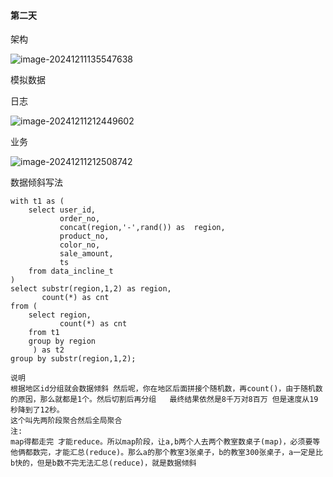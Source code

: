 #### 第二天

架构

![image-20241211135547638](C:\Users\asus\AppData\Roaming\Typora\typora-user-images\image-20241211135547638.png)

模拟数据

日志

![image-20241211212449602](C:\Users\asus\AppData\Roaming\Typora\typora-user-images\image-20241211212449602.png)

业务

![image-20241211212508742](C:\Users\asus\AppData\Roaming\Typora\typora-user-images\image-20241211212508742.png)



数据倾斜写法

```
with t1 as (
    select user_id,
           order_no,
           concat(region,'-',rand()) as  region,
           product_no,
           color_no,
           sale_amount,
           ts
    from data_incline_t
)
select substr(region,1,2) as region,
       count(*) as cnt
from (
    select region,
           count(*) as cnt
    from t1
    group by region
     ) as t2
group by substr(region,1,2);
```

```
说明
根据地区id分组就会数据倾斜 然后呢，你在地区后面拼接个随机数，再count()，由于随机数的原因，那么就都是1个。然后切割后再分组   最终结果依然是8千万对8百万 但是速度从19秒降到了12秒。
这个叫先两阶段聚合然后全局聚合
注:
map得都走完 才能reduce。所以map阶段，让a,b两个人去两个教室数桌子(map)，必须要等他俩都数完，才能汇总(reduce)。那么a的那个教室3张桌子，b的教室300张桌子，a一定是比b快的，但是b数不完无法汇总(reduce)，就是数据倾斜
```

